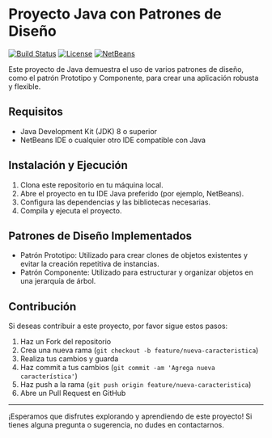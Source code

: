 # Proyecto Java con Patrones de Diseño

[![Build Status](https://img.shields.io/travis/usuario/repo.svg?style=flat-square)](https://travis-ci.org/usuario/repo)
[![License](https://img.shields.io/badge/license-MIT-blue.svg?style=flat-square)](https://github.com/usuario/repo/blob/master/LICENSE)
[![NetBeans](https://img.shields.io/badge/IDE-NetBeans-blue.svg?style=flat-square)](https://netbeans.apache.org/)

Este proyecto de Java demuestra el uso de varios patrones de diseño, como el patrón Prototipo y Componente, para crear una aplicación robusta y flexible.

## Requisitos

- Java Development Kit (JDK) 8 o superior
- NetBeans IDE o cualquier otro IDE compatible con Java

## Instalación y Ejecución

1. Clona este repositorio en tu máquina local.
2. Abre el proyecto en tu IDE Java preferido (por ejemplo, NetBeans).
3. Configura las dependencias y las bibliotecas necesarias.
4. Compila y ejecuta el proyecto.

## Patrones de Diseño Implementados

- Patrón Prototipo: Utilizado para crear clones de objetos existentes y evitar la creación repetitiva de instancias.
- Patrón Componente: Utilizado para estructurar y organizar objetos en una jerarquía de árbol.

## Contribución

Si deseas contribuir a este proyecto, por favor sigue estos pasos:

1. Haz un Fork del repositorio
2. Crea una nueva rama (`git checkout -b feature/nueva-caracteristica`)
3. Realiza tus cambios y guarda
4. Haz commit a tus cambios (`git commit -am 'Agrega nueva característica'`)
5. Haz push a la rama (`git push origin feature/nueva-caracteristica`)
6. Abre un Pull Request en GitHub

---

¡Esperamos que disfrutes explorando y aprendiendo de este proyecto! Si tienes alguna pregunta o sugerencia, no dudes en contactarnos.
